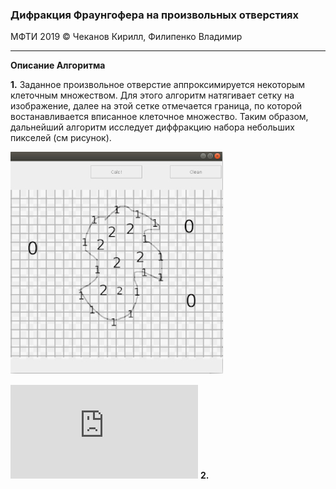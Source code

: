 ### Дифракция Фраунгофера на произвольных отверстиях ##

МФТИ 2019 © Чеканов Кирилл, Филипенко Владимир
****
**Описание Алгоритма**

**1.** Заданное произвольное отверстие аппроксимируется некоторым клеточным множеством. Для этого алгоритм натягивает сетку на изображение, далее на этой сетке отмечается граница, по которой востанавливается вписанное клеточное множество. Таким образом, дальнейший алгоритм исследует диффракцию набора небольших пикселей (см рисунок).

![](https://github.com/kichyr/diffraction_meter/blob/master/11.jpg)

![equation](https://latex.codecogs.com/gif.latex?1%2Bsin%28mc%5E2%29%0D%0A)
**2.**
